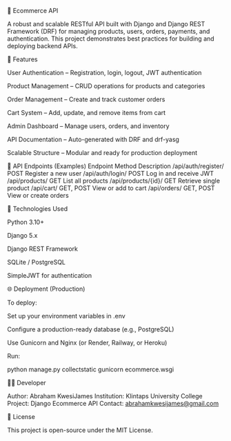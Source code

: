 🛒 Ecommerce API

A robust and scalable RESTful API built with Django and Django REST Framework (DRF) for managing products, users, orders, payments, and authentication. This project demonstrates best practices for building and deploying backend APIs.

🚀 Features

User Authentication – Registration, login, logout, JWT authentication

Product Management – CRUD operations for products and categories

Order Management – Create and track customer orders

Cart System – Add, update, and remove items from cart

Admin Dashboard – Manage users, orders, and inventory

API Documentation – Auto-generated with DRF and drf-yasg

Scalable Structure – Modular and ready for production deployment


🧩 API Endpoints (Examples)
Endpoint	Method	Description
/api/auth/register/	POST	Register a new user
/api/auth/login/	POST	Log in and receive JWT
/api/products/	GET	List all products
/api/products/{id}/	GET	Retrieve single product
/api/cart/	GET, POST	View or add to cart
/api/orders/	GET, POST	View or create orders

🧰 Technologies Used

Python 3.10+

Django 5.x

Django REST Framework

SQLite / PostgreSQL

SimpleJWT for authentication

🌐 Deployment (Production)

To deploy:

Set up your environment variables in .env

Configure a production-ready database (e.g., PostgreSQL)

Use Gunicorn and Nginx (or Render, Railway, or Heroku)

Run:

python manage.py collectstatic
gunicorn ecommerce.wsgi

🧑‍💻 Developer

Author: Abraham KwesiJames
Institution: Klintaps University College
Project: Django Ecommerce API
Contact: abrahamkwesijames@gmail.com

📜 License

This project is open-source under the MIT License.